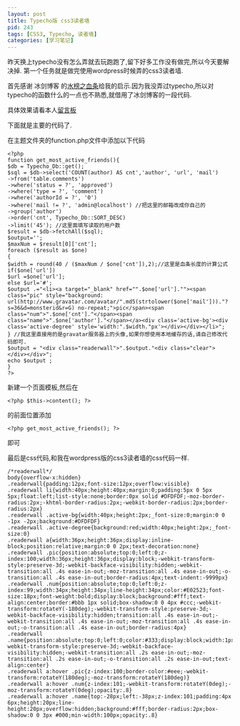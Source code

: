 ```yaml
---
layout: post
title: Typecho版 css3读者墙
pid: 243
tags: [CSS3, Typecho, 读者墙]
categories: [学习笔记]
---
```

昨天换上typecho没有怎么弄就去玩跑跑了,留下好多工作没有做完,所以今天要解决掉.
第一个任务就是做完使用wordpress时候弄的css3读者墙.

首先感谢 冰剑博客 的[水榜之血条](http://www.binjoo.net/2011/04/most-active-life)给我的启示.因为我没弄过typecho,所以对typecho的函数什么的一点也不熟悉,就借用了冰剑博客的一段代码.

具体效果请看本人[留言板](http://isayme.com/message/)

下面就是主要的代码了.

在主题文件夹的function.php文件中添加以下代码

    <?php
    function get_most_active_friends(){
    $db = Typecho_Db::get();
    $sql = $db->select('COUNT(author) AS cnt','author', 'url', 'mail')
    ->from('table.comments')
    ->where('status = ?', 'approved')
    ->where('type = ?', 'comment')
    ->where('authorId = ?', '0')
    ->where('mail != ?', 'admin@localhost') //把这里的邮箱改成你自己的
    ->group('author')
    ->order('cnt', Typecho_Db::SORT_DESC)
    ->limit('45'); //这里面填写读取的用户数
    $result = $db->fetchAll($sql);
    $output='';
    $maxNum = $result[0]['cnt'];
    foreach ($result as $one)
    {
    $width = round(40 / ($maxNum / $one['cnt']),2);//这里是血条长度的计算公式
    if($one['url'])
    $url =$one['url'];
    else $url='#';
    $output .="<li><a target="_blank" href="".$one['url'].""><span class="pic" style="background: url(http://www.gravatar.com/avatar/".md5(strtolower($one['mail']))."?s=36&d=monsterid&r=G) no-repeat;">pic</span><span class="num">".$one['cnt']."</span><span class="name">".$one['author']."</span></a><div class='active-bg'><div class='active-degree' style='width:".$width."px'></div></div></li>";
    } //我这里直接用的是gravatar服务器上的头像,如果你想使用本地缓存的话,请自己修改代码即可.
    $output = "<div class="readerwall">".$output."<div class="clear"></div></div>";
    echo $output ;
    }
    ?>

新建一个页面模板,然后在

    <?php $this->content(); ?>

的前面位置添加

    <?php get_most_active_friends(); ?>

即可

最后是css代码,和我在wordpress版的css3读者墙的css代码一样.

    /*readerwall*/
    body{overflow-x:hidden}
    .readerwall{padding:12px;font-size:12px;overflow:visible}
    .readerwall li{width:40px;height:40px;margin:0;padding:5px 0 5px 5px;float:left;list-style:none;border:0px solid #DFDFDF;-moz-border-radius:2px;-khtml-border-radius:2px;-webkit-border-radius:2px;border-radius:2px}
    .readerwall .active-bg{width:40px;height:2px;_font-size:0;margin:0 0 -1px -2px;background:#DFDFDF}
    .readerwall .active-degree{background:red;width:40px;height:2px;_font-size:0}
    .readerwall a{width:36px;height:36px;display:inline-block;position:relative;margin:0 0 2px;text-decoration:none}
    .readerwall .pic{position:absolute;top:0;left:0;z-index:100;width:36px;height:36px;display:block;-webkit-transform-style:preserve-3d;-webkit-backface-visibility:hidden;-webkit-transition:all .4s ease-in-out;-moz-transition:all .4s ease-in-out;-o-transition:all .4s ease-in-out;border-radius:4px;text-indent:-9999px}
    .readerwall .num{position:absolute;top:0;left:0;z-index:99;width:34px;height:34px;line-height:34px;color:#E02523;font-size:18px;font-weight:bold;display:block;background:#fff;text-align:center;border:#bbb 1px solid;box-shadow:0 0 4px #ccc;-webkit-transform:rotateY(-180deg);-webkit-transform-style:preserve-3d;-webkit-backface-visibility:hidden;transition:all .4s ease-in-out;-webkit-transition:all .4s ease-in-out;-moz-transition:all .4s ease-in-out;-o-transition:all .4s ease-in-out;border-radius:4px}
    .readerwall .name{position:absolute;top:0;left:0;color:#333;display:block;width:1px;height:1px;overflow:hidden;-webkit-transform-style:preserve-3d;-webkit-backface-visibility:hidden;-webkit-transition:all .2s ease-in-out;-moz-transition:all .2s ease-in-out;-o-transition:all .2s ease-in-out;text-align:center}
    .readerwall a:hover .pic{z-index:100;border-color:#eee;-webkit-transform:rotateY(180deg);-moz-transform:rotateY(180deg)}
    .readerwall a:hover .num{z-index:101;-webkit-transform:rotateY(0deg);-moz-transform:rotateY(0deg);opacity:.8}
    .readerwall a:hover .name{top:-28px;left:-38px;z-index:101;padding:4px 6px;height:20px;line-height:20px;overflow:hidden;background:#fff;border-radius:2px;box-shadow:0 0 3px #000;min-width:100px;opacity:.8}
